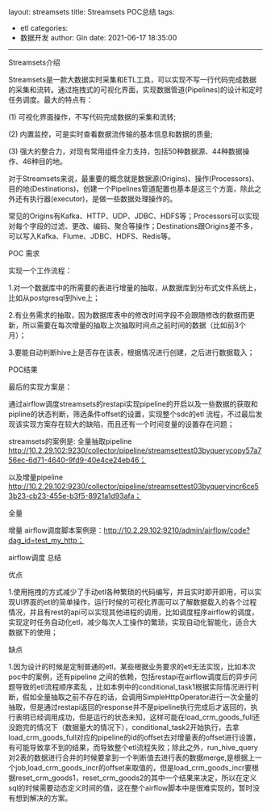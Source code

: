 layout: streamsets
title: Streamsets POC总结
tags:
  - etl
categories:
  - 数据开发
author: Gin
date: 2021-06-17 18:35:00
---
Streamsets介绍

Streamsets是一款大数据实时采集和ETL工具，可以实现不写一行代码完成数据的采集和流转。通过拖拽式的可视化界面，实现数据管道(Pipelines)的设计和定时任务调度。最大的特点有：

(1) 可视化界面操作，不写代码完成数据的采集和流转;

(2) 内置监控，可是实时查看数据流传输的基本信息和数据的质量;

(3) 强大的整合力，对现有常用组件全力支持，包括50种数据源、44种数据操作、46种目的地。

对于Streamsets来说，最重要的概念就是数据源(Origins)、操作(Processors)、目的地(Destinations)，创建一个Pipelines管道配置也基本是这三个方面，除此之外还有执行器(executor)，是做一些数据处理操作的。

常见的Origins有Kafka、HTTP、UDP、JDBC、HDFS等；Processors可以实现对每个字段的过滤、更改、编码、聚合等操作；Destinations跟Origins差不多，可以写入Kafka、Flume、JDBC、HDFS、Redis等。

POC 需求

实现一个工作流程：

1.对一个数据库中的所需要的表进行增量的抽取，从数据库到分布式文件系统上，比如从postgresql到hive上；

2.有业务需求的抽取，因为数据库表中的修改时间字段不会跟随修改的数据而更新，所以需要在每次增量的抽取上次抽取时间点之前时间的数据（比如前3个月）；

3.要能自动判断hive上是否存在该表，根据情况进行创建，之后进行数据载入；

POC结果

最后的实现方案是：

   通过airflow调度streamsets的restapi实现pipeline的开启以及一些数据的获取和pipline的状态判断，筛选条件offset的设置，实现整个sdc的etl 流程，不过最后发现该实现方案存在较大的缺陷，而且还有一个时间变量的设置存在问题；

streamsets的案例是: 全量抽取pipeline
http://10.2.29.102:9230/collector/pipeline/streamsettest03byquerycopy57a756ec-6d71-4640-9fd9-40e4ce24eb46；

以及增量pipeline
http://10.2.29.102:9230/collector/pipeline/streamsettest03byqueryincr6ce53b23-cb23-455e-b3f5-8921a1d93afa；




全量



增量
airflow调度脚本案例是：http://10.2.29.102:9210/admin/airflow/code?dag_id=test_my_http；




airflow调度
总结

优点

1.使用拖拽的方式减少了手动etl各种繁琐的代码编写，并且实时即开即用，可以实现UI界面的etl的简单操作，运行时候的可视化界面可以了解数据载入的各个过程情况，并且有rest的api可以实现其他进程的调用，比如调度程序airflow的调度，实现定时任务自动化etl，减少每次人工操作的繁琐，实现自动化智能化，适合大数据下的使用；

缺点

1.因为设计的时候是定制普通的etl，某些根据业务要求的etl无法实现，比如本次poc中的案例，还有pipeline 之间的依赖，包括restapi在airflow调度后的异步问题导致的etl流程顺序紊乱 ，比如本例中的conditional_task1根据实际情况进行判断，假如全量抽取之前不存在的话，会调用SimpleHttpOperator进行一次全量的抽取，但是通过restapi返回的response并不是pipeline执行完成后才返回的，执行表明已经调用成功，但是运行的状态未知，这样可能在load_crm_goods_full还没跑完的情况下（数据量大的情况下），conditional_task2开始执行，去拿load_crm_goods_full对应的pipeline的id的offset去对增量表的offset进行设置，有可能导致拿不到的结果，而导致整个etl流程失败；除此之外，run_hive_query对2表的数据进行合并的时候要拿到一个判断值去进行表的数据merge,是根据上一个job,load_crm_goods_incr的offset来取值的，但是load_crm_goods_incr要根据reset_crm_goods1，reset_crm_goods2的其中一个结果来决定，所以在定义sql的时候需要动态定义时间的值，这在整个airflow脚本中是很难实现的，暂时没有想到解决的方案。